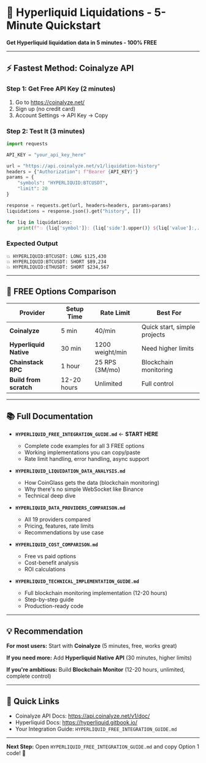 # 🚀 Hyperliquid Liquidations - 5-Minute Quickstart

**Get Hyperliquid liquidation data in 5 minutes - 100% FREE**

---

## ⚡ Fastest Method: Coinalyze API

### Step 1: Get Free API Key (2 minutes)
1. Go to https://coinalyze.net/
2. Sign up (no credit card)
3. Account Settings → API Key → Copy

### Step 2: Test It (3 minutes)

```python
import requests

API_KEY = "your_api_key_here"

url = "https://api.coinalyze.net/v1/liquidation-history"
headers = {"Authorization": f"Bearer {API_KEY}"}
params = {
    "symbols": "HYPERLIQUID:BTCUSDT",
    "limit": 20
}

response = requests.get(url, headers=headers, params=params)
liquidations = response.json().get("history", [])

for liq in liquidations:
    print(f"💥 {liq['symbol']}: {liq['side'].upper()} ${liq['value']:,.0f}")
```

### Expected Output
```
💥 HYPERLIQUID:BTCUSDT: LONG $125,430
💥 HYPERLIQUID:BTCUSDT: SHORT $89,234
💥 HYPERLIQUID:ETHUSDT: SHORT $234,567
```

---

## 🎯 FREE Options Comparison

| Provider | Setup Time | Rate Limit | Best For |
|----------|-----------|------------|----------|
| **Coinalyze** | 5 min | 40/min | Quick start, simple projects |
| **Hyperliquid Native** | 30 min | 1200 weight/min | Need higher limits |
| **Chainstack RPC** | 1 hour | 25 RPS (3M/mo) | Blockchain monitoring |
| **Build from scratch** | 12-20 hours | Unlimited | Full control |

---

## 📚 Full Documentation

- **`HYPERLIQUID_FREE_INTEGRATION_GUIDE.md`** ← **START HERE**
  - Complete code examples for all 3 FREE options
  - Working implementations you can copy/paste
  - Rate limit handling, error handling, async support

- **`HYPERLIQUID_LIQUIDATION_DATA_ANALYSIS.md`**
  - How CoinGlass gets the data (blockchain monitoring)
  - Why there's no simple WebSocket like Binance
  - Technical deep dive

- **`HYPERLIQUID_DATA_PROVIDERS_COMPARISON.md`**
  - All 19 providers compared
  - Pricing, features, rate limits
  - Recommendations by use case

- **`HYPERLIQUID_COST_COMPARISON.md`**
  - Free vs paid options
  - Cost-benefit analysis
  - ROI calculations

- **`HYPERLIQUID_TECHNICAL_IMPLEMENTATION_GUIDE.md`**
  - Full blockchain monitoring implementation (12-20 hours)
  - Step-by-step guide
  - Production-ready code

---

## 💡 Recommendation

**For most users:** Start with **Coinalyze** (5 minutes, free, works great)

**If you need more:** Add **Hyperliquid Native API** (30 minutes, higher limits)

**If you're ambitious:** Build **Blockchain Monitor** (12-20 hours, unlimited, complete control)

---

## 🔗 Quick Links

- Coinalyze API Docs: https://api.coinalyze.net/v1/doc/
- Hyperliquid Docs: https://hyperliquid.gitbook.io/
- Your Integration Guide: `HYPERLIQUID_FREE_INTEGRATION_GUIDE.md`

---

**Next Step:** Open `HYPERLIQUID_FREE_INTEGRATION_GUIDE.md` and copy Option 1 code! 🚀
